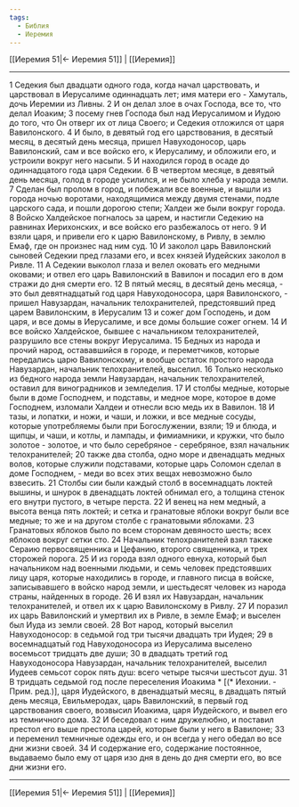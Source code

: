 ```yaml
---
tags:
  - Библия
  - Иеремия
---
```

[[Иеремия 51|← Иеремия 51]] | [[Иеремия]]

---
1 Седекия был двадцати одного года, когда начал царствовать, и царствовал в Иерусалиме одиннадцать лет; имя матери его - Хамуталь, дочь Иеремии из Ливны.
2 И он делал злое в очах Господа, все то, что делал Иоаким;
3 посему гнев Господа был над Иерусалимом и Иудою до того, что Он отверг их от лица Своего; и Седекия отложился от царя Вавилонского.
4 И было, в девятый год его царствования, в десятый месяц, в десятый день месяца, пришел Навуходоносор, царь Вавилонский, сам и все войско его, к Иерусалиму, и обложили его, и устроили вокруг него насыпи.
5 И находился город в осаде до одиннадцатого года царя Седекии.
6 В четвертом месяце, в девятый день месяца, голод в городе усилился, и не было хлеба у народа земли.
7 Сделан был пролом в город, и побежали все военные, и вышли из города ночью воротами, находящимися между двумя стенами, подле царского сада, и пошли дорогою степи; Халдеи же были вокруг города.
8 Войско Халдейское погналось за царем, и настигли Седекию на равнинах Иерихонских, и все войско его разбежалось от него.
9 И взяли царя, и привели его к царю Вавилонскому, в Ривлу, в землю Емаф, где он произнес над ним суд.
10 И заколол царь Вавилонский сыновей Седекии пред глазами его, и всех князей Иудейских заколол в Ривле.
11 А Седекии выколол глаза и велел оковать его медными оковами; и отвел его царь Вавилонский в Вавилон и посадил его в дом стражи до дня смерти его.
12 В пятый месяц, в десятый день месяца, - это был девятнадцатый год царя Навуходоносора, царя Вавилонского, - пришел Навузардан, начальник телохранителей, предстоявший пред царем Вавилонским, в Иерусалим
13 и сожег дом Господень, и дом царя, и все домы в Иерусалиме, и все домы большие сожег огнем.
14 И все войско Халдейское, бывшее с начальником телохранителей, разрушило все стены вокруг Иерусалима.
15 Бедных из народа и прочий народ, остававшийся в городе, и переметчиков, которые передались царю Вавилонскому, и вообще остаток простого народа Навузардан, начальник телохранителей, выселил.
16 Только несколько из бедного народа земли Навузардан, начальник телохранителей, оставил для виноградников и земледелия.
17 И столбы медные, которые были в доме Господнем, и подставы, и медное море, которое в доме Господнем, изломали Халдеи и отнесли всю медь их в Вавилон.
18 И тазы, и лопатки, и ножи, и чаши, и ложки, и все медные сосуды, которые употребляемы были при Богослужении, взяли;
19 и блюда, и щипцы, и чаши, и котлы, и лампады, и фимиамники, и кружки, что было золотое - золотое, и что было серебряное - серебряное, взял начальник телохранителей;
20 также два столба, одно море и двенадцать медных волов, которые служили подставами, которые царь Соломон сделал в доме Господнем, - меди во всех этих вещах невозможно было взвесить.
21 Столбы сии были каждый столб в восемнадцать локтей вышины, и шнурок в двенадцать локтей обнимал его, а толщина стенок его внутри пустого, в четыре перста.
22 И венец на нем медный, а высота венца пять локтей; и сетка и гранатовые яблоки вокруг были все медные; то же и на другом столбе с гранатовыми яблоками.
23 Гранатовых яблоков было по всем сторонам девяносто шесть; всех яблоков вокруг сетки сто.
24 Начальник телохранителей взял также Сераию первосвященника и Цефанию, второго священника, и трех сторожей порога.
25 И из города взял одного евнуха, который был начальником над военными людьми, и семь человек предстоявших лицу царя, которые находились в городе, и главного писца в войске, записывавшего в войско народ земли, и шестьдесят человек из народа страны, найденных в городе.
26 И взял их Навузардан, начальник телохранителей, и отвел их к царю Вавилонскому в Ривлу.
27 И поразил их царь Вавилонский и умертвил их в Ривле, в земле Емаф; и выселен был Иуда из земли своей.
28 Вот народ, который выселил Навуходоносор: в седьмой год три тысячи двадцать три Иудея;
29 в восемнадцатый год Навуходоносора из Иерусалима выселено восемьсот тридцать две души;
30 в двадцать третий год Навуходоносора Навузардан, начальник телохранителей, выселил Иудеев семьсот сорок пять душ: всего четыре тысячи шестьсот душ.
31 В тридцать седьмой год после переселения Иоакима * [(* Иехонии. - Прим. ред.)], царя Иудейского, в двенадцатый месяц, в двадцать пятый день месяца, Евильмеродах, царь Вавилонский, в первый год царствования своего, возвысил Иоакима, царя Иудейского, и вывел его из темничного дома.
32 И беседовал с ним дружелюбно, и поставил престол его выше престола царей, которые были у него в Вавилоне;
33 и переменил темничные одежды его, и он всегда у него обедал во все дни жизни своей.
34 И содержание его, содержание постоянное, выдаваемо было ему от царя изо дня в день до дня смерти его, во все дни жизни его.

---
[[Иеремия 51|← Иеремия 51]] | [[Иеремия]]